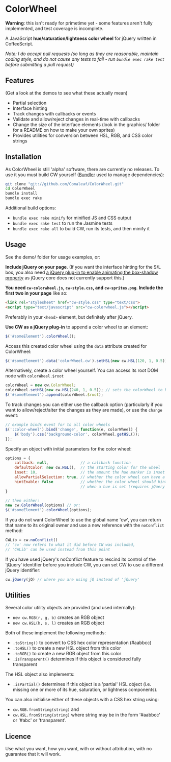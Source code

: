 ColorWheel
==========

**Warning**: this isn't ready for primetime yet - some features aren't fully implemented, and test coverage is incomplete.

A JavaScript **hue/saturation/lightness color wheel** for jQuery written in CoffeeScript.

_Note: I do accept pull requests (so long as they are reasonable, maintain coding style, and do not cause any tests to fail - run `bundle exec rake test` before submitting a pull request)_

Features
--------

(Get a look at the demos to see what these actually mean)

- Partial selection
- Interface hinting
- Track changes with callbacks or events
- Validate and allow/reject changes in real-time with callbacks
- Change the size of the interface elements (look in the graphics/ folder for a README on how to make your own sprites)
- Provides utilities for conversion between HSL, RGB, and CSS color strings

Installation
------------

As ColorWheel is still 'alpha' software, there are currently no releases. To use it you must build CW yourself ([Bundler](http://gembundler.com/) used to manage dependencies):

```bash
git clone "git://github.com/Comaleaf/ColorWheel.git"
cd ColorWheel
bundle install
bundle exec rake
```

Additional build options:

- `bundle exec rake minify` for minified JS and CSS output
- `bundle exec rake test` to run the Jasmine tests
- `bundle exec rake all` to build CW, run its tests, and then minify it

Usage
-----

See the demo/ folder for usage examples, or:

**Include jQuery on your page**. (If you want the interface hinting for the S/L box, you also need [a jQuery plug-in to enable animating the box-shadow property](http://www.bitstorm.org/jquery/shadow-animation/) as jQuery core does not currently support this.)

**You need `cw-colorwheel.js`, `cw-style.css`, and `cw-sprites.png`**. **Include the first two in your page** like so:

```html	
<link rel="stylesheet" href="cw-style.css" type="text/css">
<script type="text/javascript" src="cw-colorwheel.js"></script>
```

Preferably in your `<head>` element, but definitely after jQuery.

**Use CW as a jQuery plug-in** to append a color wheel to an element:

```javascript
$('#someElement').colorWheel();
```

Access this created color wheel using the `data` attribute created for ColorWheel:

```javascript
$('#someElement').data('colorWheel.cw').setHSL(new cw.HSL(120, 1, 0.5)); // sets the colorWheel to green
```

Alternatively, create a color wheel yourself. You can access its root DOM node with `colorWheel.$root`

```javascript
colorWheel = new cw.ColorWheel;
colorWheel.setHSL(new cw.HSL(240, 1, 0.5)); // sets the colorWheel to blue
$('#someElement').append(colorWheel.$root);
```

To track changes you can either use the callback option (particularly if you want to allow/reject/alter the changes as they are made), or use the `change` event:

```javascript
// example binds event for to all color wheels
$(':color-wheel').bind('change', function(e, colorWheel) {
	$('body').css('background-color', colorWheel.getHSL());
});
```

Specify an object with initial parameters for the color wheel:

```javascript
options = {
	callback: null,              // a callback function
	defaultColor: new cw.HSL(),  // the starting color for the wheel
	inset: 10,                   // the amount the hue marker is inset from the edge of the wheel
	allowPartialSelection: true, // whether the color wheel can have a hue set without an s/l set
	hintEnable: false            // whether the color wheel should hint the user to select an s/l
	                             // when a hue is set (requires jQuery box-shadow animation plug-in)
}

// then either:
new cw.ColorWheel(options) // or:
$('#someElement').colorWheel(options);
```

If you do not want ColorWheel to use the global name 'cw', you can return that name to its original owner and use a new reference with the `noConflict` method:

```javascript
CWLib = cw.noConflict()
// 'cw' now refers to what it did before CW was included,
// 'CWLib' can be used instead from this point
```

If you have used jQuery's noConflict feature to rescind its control of the 'jQuery' identifier before you include CW, you can set CW to use a different jQuery identifier:

```javascript
cw.jQuery(jQ) // where you are using jQ instead of 'jQuery'
```

Utilities
---------

Several color utility objects are provided (and used internally):

- `new cw.RGB(r, g, b)` creates an RGB object
- `new cw.HSL(h, s, l)` creates an RGB object

Both of these implement the following methods:

- `.toString()` to convert to CSS hex color representation (#aabbcc)
- `.toHSL()` to create a new HSL object from this color
- `.toRGB()` to create a new RGB object from this color
- `.isTransparent()` determines if this object is considered fully transparent

The HSL object also implements:

- `.isPartial()` determines if this object is a 'partial' HSL object (i.e. missing one or more of its hue, saturation, or lightness components).

You can also initialise either of these objects with a CSS hex string using:

- `cw.RGB.fromString(string)` and
- `cw.HSL.fromString(string)` where string may be in the form '#aabbcc' or '#abc' or 'transparent'. 

Licence
-------

Use what you want, how you want, with or without attribution, with no guarantee that it will work.

